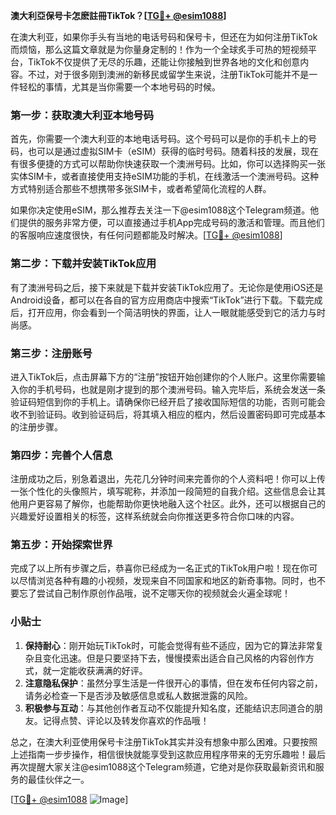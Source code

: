**澳大利亞保号卡怎麽註冊TikTok？[[TG💪+ @esim1088](https://t.me/s/esim1088)]**

在澳大利亚，如果你手头有当地的电话号码和保号卡，但还在为如何注册TikTok而烦恼，那么这篇文章就是为你量身定制的！作为一个全球炙手可热的短视频平台，TikTok不仅提供了无尽的乐趣，还能让你接触到世界各地的文化和创意内容。不过，对于很多刚到澳洲的新移民或留学生来说，注册TikTok可能并不是一件轻松的事情，尤其是当你需要一个本地号码的时候。

### 第一步：获取澳大利亚本地号码

首先，你需要一个澳大利亚的本地电话号码。这个号码可以是你的手机卡上的号码，也可以是通过虚拟SIM卡（eSIM）获得的临时号码。随着科技的发展，现在有很多便捷的方式可以帮助你快速获取一个澳洲号码。比如，你可以选择购买一张实体SIM卡，或者直接使用支持eSIM功能的手机，在线激活一个澳洲号码。这种方式特别适合那些不想携带多张SIM卡，或者希望简化流程的人群。

如果你决定使用eSIM，那么推荐去关注一下@esim1088这个Telegram频道。他们提供的服务非常方便，可以直接通过手机App完成号码的激活和管理。而且他们的客服响应速度很快，有任何问题都能及时解决。[[TG💪+ @esim1088](https://t.me/s/esim1088)]

### 第二步：下载并安装TikTok应用

有了澳洲号码之后，接下来就是下载并安装TikTok应用了。无论你是使用iOS还是Android设备，都可以在各自的官方应用商店中搜索“TikTok”进行下载。下载完成后，打开应用，你会看到一个简洁明快的界面，让人一眼就能感受到它的活力与时尚感。

### 第三步：注册账号

进入TikTok后，点击屏幕下方的“注册”按钮开始创建你的个人账户。这里你需要输入你的手机号码，也就是刚才提到的那个澳洲号码。输入完毕后，系统会发送一条验证码短信到你的手机上。请确保你已经开启了接收国际短信的功能，否则可能会收不到验证码。收到验证码后，将其填入相应的框内，然后设置密码即可完成基本的注册步骤。

### 第四步：完善个人信息

注册成功之后，别急着退出，先花几分钟时间来完善你的个人资料吧！你可以上传一张个性化的头像照片，填写昵称，并添加一段简短的自我介绍。这些信息会让其他用户更容易了解你，也能帮助你更快地融入这个社区。此外，还可以根据自己的兴趣爱好设置相关的标签，这样系统就会向你推送更多符合你口味的内容。

### 第五步：开始探索世界

完成了以上所有步骤之后，恭喜你已经成为一名正式的TikTok用户啦！现在你可以尽情浏览各种有趣的小视频，发现来自不同国家和地区的新奇事物。同时，也不要忘了尝试自己制作原创作品哦，说不定哪天你的视频就会火遍全球呢！

### 小贴士

1. **保持耐心**：刚开始玩TikTok时，可能会觉得有些不适应，因为它的算法非常复杂且变化迅速。但是只要坚持下去，慢慢摸索出适合自己风格的内容创作方式，就一定能收获满满的好评。
2. **注意隐私保护**：虽然分享生活是一件很开心的事情，但在发布任何内容之前，请务必检查一下是否涉及敏感信息或私人数据泄露的风险。
3. **积极参与互动**：与其他创作者互动不仅能提升知名度，还能结识志同道合的朋友。记得点赞、评论以及转发你喜欢的作品哦！

总之，在澳大利亚使用保号卡注册TikTok其实并没有想象中那么困难。只要按照上述指南一步步操作，相信很快就能享受到这款应用程序带来的无穷乐趣啦！最后再次提醒大家关注@esim1088这个Telegram频道，它绝对是你获取最新资讯和服务的最佳伙伴之一。

[[TG💪+ @esim1088](https://t.me/s/esim1088) ![Image](https://i.postimg.cc/4NQfJmqS/Snipaste-2025-05-13-00-14-12.png)]